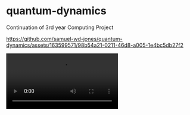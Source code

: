 # quantum-dynamics

Continuation of 3rd year Computing Project

https://github.com/samuel-wd-jones/quantum-dynamics/assets/163599571/98b54a21-0211-46d8-a005-1e4bc5db27f2

<video src="https://nc.jellycatoctopus.cloud/s/2XATf3mQrPDEJ4j">
